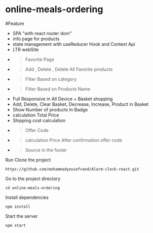 # online-meals-ordering

#Feature
 + SPA "with react router dom"
+ info page for products
+ state management with useReducer Hook and Context Api
+ LTR webSite
 + > Favorite Page
 + > Add , Delete , Delete All Favorite products
+ > Filter Based on category
+ > Filter Based on Products Name
+ Full Responsive in All Device
+‌ Basket shopping
+ Add, Delete, Clear Basket, Decrease, Increase, Product in Basket
+ Show Number of products In Badge
+ calculation Total Price
+ Shipping cost calculation
+ > Offer Code
+ > calculation Price After confirmation offer code
+ >  Source in the footer

Run
Clone the project
```
https://github.com/mohammadyousefvand/Alarm-clock-react.git
```
Go to the project directory

```
cd online-meals-ordering
```

Install dependencies

```
npm install
```

Start the server

```
npm start
```
